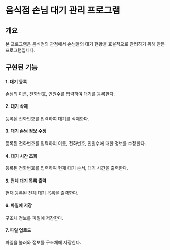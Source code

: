 # 음식점 손님 대기 관리 프로그램 
## 개요 
본 프로그램은 음식점의 관점에서 손님들의 대기 현황을 효율적으로 관리하기 위해 만든 프로그램입니다. 

## 구현된 기능 
#### 1. 대기 등록 
손님의 이름, 전화번호, 인원수를 입력하여 대기를 등록한다. 
#### 2. 대기 삭제 
등록된 전화번호를 입력하여 대기를 삭제한다. 
#### 3. 대기 손님 정보 수정 
등록된 전화번호를 입력하여 이름, 전화번호, 인원수에 대한 정보를 수정한다. 
#### 4. 대기 시간 조회 
등록된 전화번호를 입력하여 현재 대기 순서, 대기 시간을 출력한다. 
#### 5. 전체 대기 목록 출력 
현재 등록된 전체 대기 목록을 출력한다. 
#### 6. 파일에 저장 
구조체 정보를 파일에 저장한다. 
#### 7. 파일 업로드 
파일을 불러와 정보를 구조체에 저장한다. 
